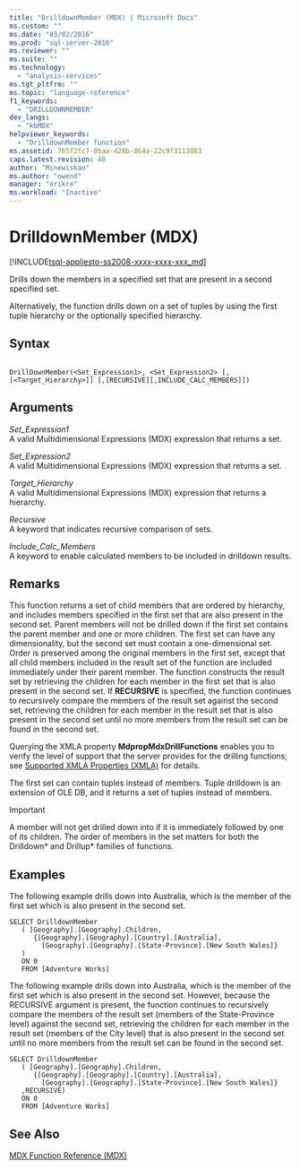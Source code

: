 ```yaml
---
title: "DrilldownMember (MDX) | Microsoft Docs"
ms.custom: ""
ms.date: "03/02/2016"
ms.prod: "sql-server-2016"
ms.reviewer: ""
ms.suite: ""
ms.technology: 
  - "analysis-services"
ms.tgt_pltfrm: ""
ms.topic: "language-reference"
f1_keywords: 
  - "DRILLDOWNMEMBER"
dev_langs: 
  - "kbMDX"
helpviewer_keywords: 
  - "DrilldownMember function"
ms.assetid: 765f2fc7-0baa-428b-864a-22c9f3113083
caps.latest.revision: 40
author: "Minewiskan"
ms.author: "owend"
manager: "erikre"
ms.workload: "Inactive"
---
```

# DrilldownMember (MDX)
[!INCLUDE[tsql-appliesto-ss2008-xxxx-xxxx-xxx_md](../includes/tsql-appliesto-ss2008-xxxx-xxxx-xxx-md.md)]

  Drills down the members in a specified set that are present in a second specified set.  
  
 Alternatively, the function drills down on a set of tuples by using the first tuple hierarchy or the optionally specified hierarchy.  
  
## Syntax  
  
```  
  
DrillDownMember(<Set_Expression1>, <Set_Expression2> [,[<Target_Hierarchy>]] [,[RECURSIVE][,INCLUDE_CALC_MEMBERS]])  
```  
  
## Arguments  
 *Set_Expression1*  
 A valid Multidimensional Expressions (MDX) expression that returns a set.  
  
 *Set_Expression2*  
 A valid Multidimensional Expressions (MDX) expression that returns a set.  
  
 *Target_Hierarchy*  
 A valid Multidimensional Expressions (MDX) expression that returns a hierarchy.  
  
 *Recursive*  
 A keyword that indicates recursive comparison of sets.  
  
 *Include_Calc_Members*  
 A keyword to enable calculated members to be included in drilldown results.  
  
## Remarks  
 This function returns a set of child members that are ordered by hierarchy, and includes members specified in the first set that are also present in the second set. Parent members will not be drilled down if the first set contains the parent member and one or more children. The first set can have any dimensionality, but the second set must contain a one-dimensional set. Order is preserved among the original members in the first set, except that all child members included in the result set of the function are included immediately under their parent member. The function constructs the result set by retrieving the children for each member in the first set that is also present in the second set. If **RECURSIVE** is specified, the function continues to recursively compare the members of the result set against the second set, retrieving the children for each member in the result set that is also present in the second set until no more members from the result set can be found in the second set.  
  
 Querying the XMLA property **MdpropMdxDrillFunctions** enables you to verify the level of support that the server provides for the drilling functions; see [Supported XMLA Properties &#40;XMLA&#41;](../analysis-services/xmla/xml-elements-properties/propertylist-element-supported-xmla-properties.md) for details.  
  
 The first set can contain tuples instead of members. Tuple drilldown is an extension of OLE DB, and it returns a set of tuples instead of members.  
  
> [!IMPORTANT]  
>  A member will not get drilled down into if it is immediately followed by one of its children. The order of members in the set matters for both the Drilldown* and Drillup\* families of functions.  
  
## Examples  
 The following example drills down into Australia, which is the member of the first set which is also present in the second set.  
  
```  
SELECT DrilldownMember   
   ( [Geography].[Geography].Children,  
      {[Geography].[Geography].[Country].[Australia],  
        [Geography].[Geography].[State-Province].[New South Wales]}  
   )  
   ON 0  
   FROM [Adventure Works]  
```  
  
 The following example drills down into Australia, which is the member of the first set which is also present in the second set. However, because the RECURSIVE argument is present, the function continues to recursively compare the members of the result set (members of the State-Province level) against the second set, retrieving the children for each member in the result set (members of the City level) that is also present in the second set until no more members from the result set can be found in the second set.  
  
```  
SELECT DrilldownMember   
   ( [Geography].[Geography].Children,  
      {[Geography].[Geography].[Country].[Australia],  
        [Geography].[Geography].[State-Province].[New South Wales]}  
   ,RECURSIVE)  
   ON 0  
   FROM [Adventure Works]  
```  
  
## See Also  
 [MDX Function Reference &#40;MDX&#41;](../mdx/mdx-function-reference-mdx.md)  
  
  
